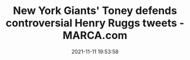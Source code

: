 ---
"title": "New York Giants' Toney defends controversial Henry Ruggs tweets - MARCA.com"
"date": "2021-11-11 19:53:58"
"feed_name": "GOOGLENEWSDRILLING"
"feed_website": "https://news.google.com/search?q=drilling%2Bincident&hl=en-US&gl=US&ceid=US:en"
"feed_rss": "https://news.google.com/rss/search?q=drilling%2Bincident&hl=en-US&gl=US&ceid=US:en"
"link": "https://www.marca.com/en/nfl/new-york-giants/2021/11/11/618d680e22601d3f288b4630.html"
"source": "{'href': 'https://www.marca.com', 'title': 'MARCA.com'}"
"file": "_posts/2021-1-1-f396b19fc3713220dfa4ff7e89ea53ae98e80368.md"
"accident": "0"
"drilling": "0"
"dead": "0"
"injured": "0"
"arrested": "0"
"place": "unknown place"
"where": "unknown site"
"causes": "unknown"
"place_uri": "unknown place"
---